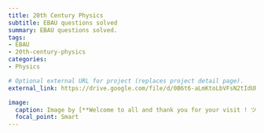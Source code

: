 ```yaml
---
title: 20th Century Physics
subtitle: EBAU questions solved
summary: EBAU questions solved.
tags:
- EBAU
- 20th-century-physics
categories:
- Physics

# Optional external URL for project (replaces project detail page).
external_link: https://drive.google.com/file/d/0B6t6-aLmKtoLbVFsN2tIdURtRkk/view

image:
  caption: Image by [**Welcome to all and thank you for your visit ! ツ**](https://pixabay.com/es/users/janeb13-725943/) on [Pixabay](https://pixabay.com/es/)
  focal_point: Smart
---
```

